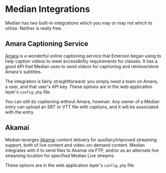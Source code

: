 # Median Integrations

Median has two built-in integrations which you may or may not which to utilize. Neither is really free.

## Amara Captioning Service

[Amara](http://amara.org/en/) is a wonderful online captioning service that Emerson began using to help caption videos to meet accessibility requirements for classes. It has a good API that Median uses to send videos for captioning and retrieve/store Amara's subtitles.

The integration is fairly straightforward: you simply need a team on Amara, a user, and that user's API key. These options are in the web application layer's `config.php` file.

You can still do captioning without Amara, however. Any owner of a Median entry can upload an SRT or VTT file with captions, and it will be associated with the entry.

## Akamai

Median leverges [Akamai](http://www.akamai.com/html/resources/live-video-streaming.html) content delivery for auxillary/improved streaming support, both of live content and video-on-demand content. Median integrates with it to send files to Akamai via FTP, and/or as an alternate live streaming location for specified Median Live streams.

These options are in the web application layer's `config.php` file.